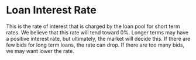 # Loan Interest Rate

This is the rate of interest that is charged by the loan pool for short term rates.  We believe that this rate will tend toward 0%. Longer terms may have a positive interest rate, but ultimately, the market will decide this.  If there are few bids for long term loans, the rate can drop. If there are too many bids, we may want lower the rate.
